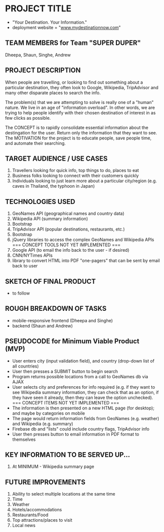 # PROJECT TITLE
- "Your Destination. Your Information."
- deployment website = "www.mydestinationnow.com"

## TEAM MEMBERS for Team "SUPER DUPER"
Dheepa, Shaun, Singhe, Andrew

## PROJECT DESCRIPTION
When people are travelling, or looking to find out something about a particular destination,
they often look to Google, Wikipedia, TripAdvisor and many other disparate places to search the info.  

The problem(s) that we are attempting to solve is really one of a "human" nature.  We live in an age of "information overload".  In other words, we are trying to help people identify with their chosen destination of interest in as few clicks as possible. 

The CONCEPT is to rapidly consolidate essential information about the destingation for the user.  Return only the information that they want to see.
The MOTIVATION for the project is to educate people, save people time, and automate their searching.

## TARGET AUDIENCE / USE CASES

1. Travellers looking for quick info, top things to do, places to eat
1. Business folks looking to connect with their customers quickly
1. Individuals looking to just learn more about a particular city/region (e.g. caves in Thailand, the typhoon in Japan)

## TECHNOLOGIES USED 

1.  GeoNames API (geographical names and country data)
1.  Wikipedia API (summary information)
1.  Bootstrap
1.  TripAdvisor API (popular destinations, restaurants, etc.)
1.  Bootstrap
1.  jQuery libraries to access the complex GeoNames and Wikipedia APIs
=== CONCEPT TOOLS NOT YET IMPLEMENTED ===
1.  Google API (to email the info back to the user - if desired)
1.  CNN/NYTimes APIs
1.  library to convert HTML into PDF "one-pagers" that can be sent by email back to user

## SKETCH OF FINAL PRODUCT
- to follow

## ROUGH BREAKDOWN OF TASKS
* mobile-responsive frontend (Dheepa and Singhe)
* backend (Shaun and Andrew)

## PSEUDOCODE for Minimum Viable Product (MVP)

+ User enters city (input validation field), and country (drop-down list of all countries)
+ User then presses a SUBMIT button to begin search
+ Program returns possible locations from a call to GeoNames db via AJAX
+ User selects city and preferences for info required (e.g. if they want to see Wikipedia summary information, they can check that as an option, if they have seen it already, then they can leave the option unchecked).
=== CONCEPT ITEMS NOT YET IMPLEMENTED ===
+ The information is then presented on a new HTML page (for desktop); and maybe by categories on mobile
+ The page would return information fields from GeoNames (e.g. weather) and Wikipedia (e.g. summary)
+ Firebase db and "lists" could include country flags, TripAdvisor info
+ User then presses button to email information in PDF format to themselves

## KEY INFORMATION TO BE SERVED UP...
1.  At MINIMUM - Wikipedia summary page

## FUTURE IMPROVEMENTS
1.  Ability to select multiple locations at the same time
1.  Time
1.  Weather
1.  Hotels/accommodations
1.  Restaurants/Food
1.  Top attractions/places to visit
1.  Local news
